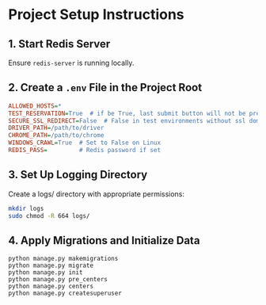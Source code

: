 # Project Setup Instructions

## 1. Start Redis Server  
Ensure `redis-server` is running locally.

## 2. Create a `.env` File in the Project Root  
```ini
ALLOWED_HOSTS=*
TEST_RESERVATION=True  # if be True, last submit button will not be pressed (used for test environments)
SECURE_SSL_REDIRECT=False  # False in test environments without ssl domain
DRIVER_PATH=/path/to/driver
CHROME_PATH=/path/to/chrome
WINDOWS_CRAWL=True  # Set to False on Linux
REDIS_PASS=         # Redis password if set
```

## 3. Set Up Logging Directory

Create a logs/ directory with appropriate permissions:
```sh
mkdir logs
sudo chmod -R 664 logs/
```

## 4. Apply Migrations and Initialize Data
```
python manage.py makemigrations
python manage.py migrate
python manage.py init
python manage.py pre_centers
python manage.py centers
python manage.py createsuperuser
```
